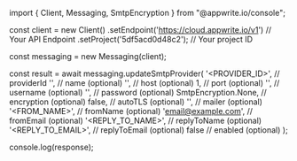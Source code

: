 import { Client, Messaging, SmtpEncryption } from "@appwrite.io/console";

const client = new Client()
    .setEndpoint('https://cloud.appwrite.io/v1') // Your API Endpoint
    .setProject('5df5acd0d48c2'); // Your project ID

const messaging = new Messaging(client);

const result = await messaging.updateSmtpProvider(
    '<PROVIDER_ID>', // providerId
    '<NAME>', // name (optional)
    '<HOST>', // host (optional)
    1, // port (optional)
    '<USERNAME>', // username (optional)
    '<PASSWORD>', // password (optional)
    SmtpEncryption.None, // encryption (optional)
    false, // autoTLS (optional)
    '<MAILER>', // mailer (optional)
    '<FROM_NAME>', // fromName (optional)
    'email@example.com', // fromEmail (optional)
    '<REPLY_TO_NAME>', // replyToName (optional)
    '<REPLY_TO_EMAIL>', // replyToEmail (optional)
    false // enabled (optional)
);

console.log(response);
